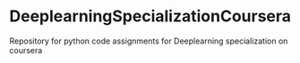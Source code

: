 # DeeplearningSpecializationCoursera
Repository for python code assignments for Deeplearning specialization on coursera
